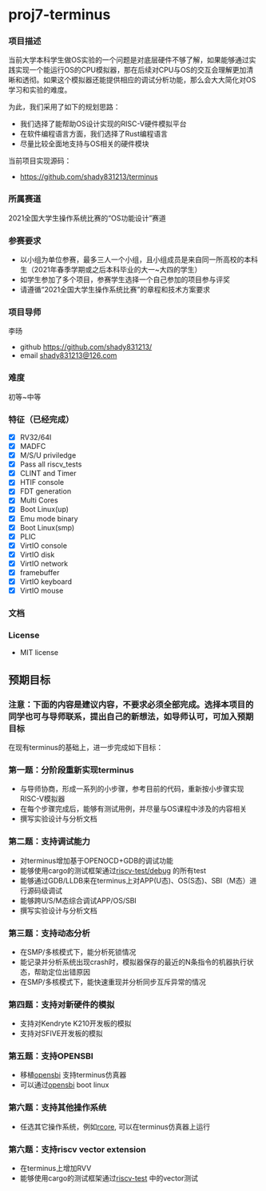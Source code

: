 # proj7-terminus
### 项目描述
当前大学本科学生做OS实验的一个问题是对底层硬件不够了解，如果能够通过实践实现一个能运行OS的CPU模拟器，那在后续对CPU与OS的交互会理解更加清晰和透彻。如果这个模拟器还能提供相应的调试分析功能，那么会大大简化对OS学习和实验的难度。

为此，我们采用了如下的规划思路：
- 我们选择了能帮助OS设计实现的RISC-V硬件模拟平台
- 在软件编程语言方面，我们选择了Rust编程语言
- 尽量比较全面地支持与OS相关的硬件模块

当前项目实现源码：
- https://github.com/shady831213/terminus

### 所属赛道

2021全国大学生操作系统比赛的“OS功能设计”赛道

### 参赛要求
- 以小组为单位参赛，最多三人一个小组，且小组成员是来自同一所高校的本科生（2021年春季学期或之后本科毕业的大一~大四的学生）
- 如学生参加了多个项目，参赛学生选择一个自己参加的项目参与评奖
- 请遵循“2021全国大学生操作系统比赛”的章程和技术方案要求

### 项目导师

李旸
- github https://github.com/shady831213/
- email shady831213@126.com

### 难度

初等~中等

### 特征（已经完成）
- [x] RV32/64I
- [x] MADFC
- [x] M/S/U priviledge
- [x] Pass all riscv_tests
- [x] CLINT and Timer
- [x] HTIF console
- [x] FDT generation
- [x] Multi Cores
- [x] Boot Linux(up)
- [x] Emu mode binary
- [x] Boot Linux(smp)
- [x] PLIC
- [x] VirtIO console
- [x] VirtIO disk
- [x] VirtIO network
- [x] framebuffer
- [x] VirtIO keyboard
- [x] VirtIO mouse

### 文档


### License

- MIT license

## 预期目标

### 注意：下面的内容是建议内容，不要求必须全部完成。选择本项目的同学也可与导师联系，提出自己的新想法，如导师认可，可加入预期目标

在现有terminus的基础上，进一步完成如下目标：

### 第一题：分阶段重新实现terminus

- 与导师协商，形成一系列的小步骤，参考目前的代码，重新按小步骤实现RISC-V模拟器
- 在每个步骤完成后，能够有测试用例，并尽量与OS课程中涉及的内容相关
- 撰写实验设计与分析文档

### 第二题：支持调试能力

- 对terminus增加基于OPENOCD+GDB的调试功能
- 能够使用cargo的测试框架通过[riscv-test/debug](https://github.com/riscv/riscv-tests/tree/master/debug) 的所有test
- 能够通过GDB/LLDB来在terminus上对APP(U态)、OS(S态)、SBI（M态）进行源码级调试
- 能够跨U/S/M态综合调试APP/OS/SBI
- 撰写实验设计与分析文档

### 第三题：支持动态分析
- 在SMP/多核模式下，能分析死锁情况
- 能记录并分析系统出现crash时，模拟器保存的最近的N条指令的机器执行状态，帮助定位出错原因
- 在SMP/多核模式下，能快速重现并分析同步互斥异常的情况

### 第四题：支持对新硬件的模拟

- 支持对Kendryte K210开发板的模拟
- 支持对SFIVE开发板的模拟

### 第五题：支持OPENSBI
- 移植[opensbi](https://github.com/riscv/opensbi) 支持terminus仿真器
- 可以通过[opensbi](https://github.com/riscv/opensbi) boot linux

### 第六题：支持其他操作系统
- 任选其它操作系统，例如[rcore](https://github.com/rcore-os/rCore), 可以在terminus仿真器上运行

### 第六题：支持riscv vector extension
- 在terminus上增加RVV
- 能够使用cargo的测试框架通过[riscv-test](https://github.com/riscv/riscv-tests) 中的vector测试 
